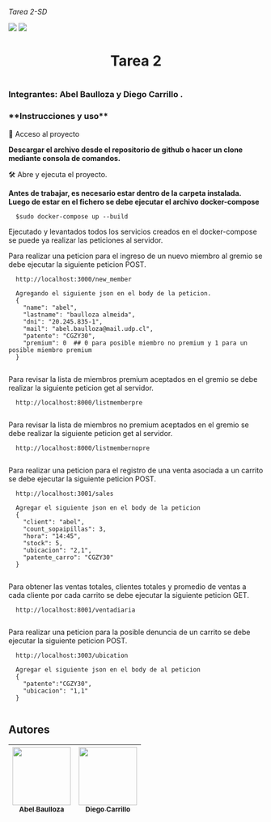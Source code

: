 <em> Tarea 2-SD </em>
  <p align="left">
   <img src="https://img.shields.io/badge/STATUS-TERMINADO-blue">  <img src="https://img.shields.io/badge/LICENSE-FREE-green">
   </p>
   
<h1 align='center'>Tarea 2 <h1>
  <h3> Integrantes: Abel Baulloza y Diego Carrillo .</h3>
  <h3>**Instrucciones y uso**</h3>

📁 Acceso al proyecto

**Descargar el archivo desde el repositorio de github o hacer un clone mediante consola de comandos.**

🛠️ Abre y ejecuta el proyecto.
  
**Antes de trabajar, es necesario estar dentro de la carpeta instalada.**
**Luego de estar en el fichero se debe ejecutar el archivo docker-compose**

```
  $sudo docker-compose up --build
```

<p>Ejecutado y levantados todos los servicios creados en el docker-compose se puede ya realizar las peticiones al servidor.</p>
  
<p>Para realizar una peticion para el ingreso de un nuevo miembro al gremio se debe ejecutar la siguiente peticion POST.</p>
  
```
  http://localhost:3000/new_member
  
  Agregando el siguiente json en el body de la peticion.
  {
    "name": "abel",
    "lastname": "baulloza almeida",
    "dni": "20.245.835-1",
    "mail": "abel.baulloza@mail.udp.cl",
    "patente": "CGZY30",
    "premium": 0  ## 0 para posible miembro no premium y 1 para un posible miembro premium
  }
  
```
<p>Para revisar la lista de miembros premium aceptados en el gremio se debe realizar la siguiente peticion get al servidor.</p>
  
```
  http://localhost:8000/listmemberpre
  
```
  
<p>Para revisar la lista de miembros no premium aceptados en el gremio se debe realizar la siguiente peticion get al servidor.</p>
  
```
  http://localhost:8000/listmembernopre
  
```
  
<p>Para realizar una peticion para el registro de una venta asociada a un carrito se debe ejecutar la siguiente peticion POST.</p>
  
```
  http://localhost:3001/sales

  Agregar el siguiente json en el body de la peticion
  {
    "client": "abel",
    "count_sopaipillas": 3,
    "hora": "14:45",
    "stock": 5,
    "ubicacion": "2,1",
    "patente_carro": "CGZY30"
  }
  
```
  
<p>Para obtener las ventas totales, clientes totales y promedio de ventas a cada cliente por cada carrito se debe ejecutar la siguiente peticion GET.</p>
  
```
  http://localhost:8001/ventadiaria
  
```


<p>Para realizar una peticion para la posible denuncia de un carrito se debe ejecutar la siguiente peticion POST.</p>
  
```
  http://localhost:3003/ubication

  Agregar el siguiente json en el body de al peticion
  {
    "patente":"CGZY30",
    "ubicacion": "1,1"
  }
  
```
  
  
## Autores

| [<img src="https://www.geekmi.news/__export/1644190196029/sites/debate/img/2022/02/06/zenitsu4.jpg_172596871.jpg" width=115><br><sub>Abel Baulloza</sub>](https://github.com/Dharknight) |  [<img src="https://www.unotv.com/uploads/2020/08/loco-valdes.jpg" width=115><br><sub>Diego Carrillo</sub>](https://github.com/Carro1331) |
| :---: | :---: |
